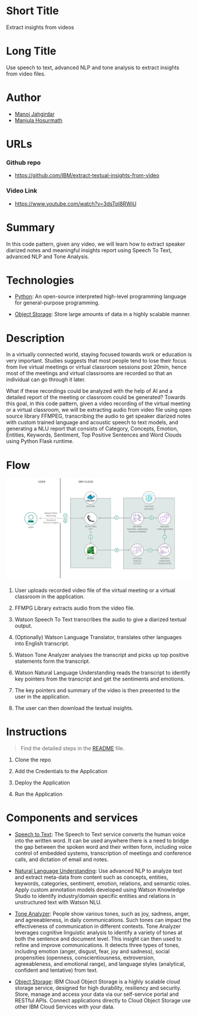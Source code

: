 # Short Title

Extract insights from videos

# Long Title

Use speech to text, advanced NLP and tone analysis to extract insights from video files.

# Author
* [Manoj Jahgirdar](https://www.linkedin.com/in/manoj-jahgirdar-6b5b33142/)
* [Manjula Hosurmath](https://www.linkedin.com/in/manjula-g-hosurmath-0b47031)

# URLs

### Github repo

* https://github.com/IBM/extract-textual-insights-from-video


### Video Link
* https://www.youtube.com/watch?v=3dsTpI8RWiU

# Summary

In this code pattern, given any video, we will learn how to extract speaker diarized notes and meaningful insights report using Speech To Text, advanced NLP and Tone Analysis.

# Technologies

* [Python](https://developer.ibm.com/technologies/python): An open-source interpreted high-level programming language for general-purpose programming.

* [Object Storage](https://developer.ibm.com/technologies/object-storage): Store large amounts of data in a highly scalable manner.

# Description

In a virtually connected world, staying focused towards work or education is very important. Studies suggests that most people tend to lose their focus from live virtual meetings or virtual classroom sessions post 20min, hence most of the meetings and virtual classrooms are recorded so that an individual can go through it later.

What if these recordings could be analyzed with the help of AI and a detailed report of the meeting or classroom could be generated? Towards this goal, in this code pattern, given a video recording of the virtual meeting or a virtual classroom, we will be extracting audio from video file using open source library FFMPEG, transcribing the audio to get speaker diarized notes with custom trained language and acoustic speech to text models, and generating a NLU report that consists of Category, Concepts, Emotion, Entities, Keywords, Sentiment, Top Positive Sentences and Word Clouds using Python Flask runtime.

# Flow

<!--add an image in this path-->
![architecture](doc/source/images/architecture.png)

1. User uploads recorded video file of the virtual meeting or a virtual classroom in the application.

2. FFMPG Library extracts audio from the video file.

3. Watson Speech To Text transcribes the audio to give a diarized textual output.

4. (Optionally) Watson Language Translator, translates other languages into English transcript.

5. Watson Tone Analyzer analyses the transcript and picks up top positive statements form the transcript.

6. Watson Natural Language Understanding reads the transcript to identify key pointers from the transcript and get the sentiments and emotions.

7. The key pointers and summary of the video is then presented to the user in the application.

8. The user can then download the textual insights.

# Instructions

> Find the detailed steps in the [README](https://github.com/IBM/extract-textual-insights-from-video/blob/master/README.md) file.


1. Clone the repo

2. Add the Credentials to the Application

3. Deploy the Application

4. Run the Application

# Components and services

* [Speech to Text](https://cloud.ibm.com/catalog/services/speech-to-text): The Speech to Text service converts the human voice into the written word. It can be used anywhere there is a need to bridge the gap between the spoken word and their written form, including voice control of embedded systems, transcription of meetings and conference calls, and dictation of email and notes.

* [Natural Language Understanding](https://cloud.ibm.com/catalog/services/natural-language-understanding): Use advanced NLP to analyze text and extract meta-data from content such as concepts, entities, keywords, categories, sentiment, emotion, relations, and semantic roles. Apply custom annotation models developed using Watson Knowledge Studio to identify industry/domain specific entities and relations in unstructured text with Watson NLU.

* [Tone Analyzer](https://cloud.ibm.com/catalog/services/tone-analyzer): People show various tones, such as joy, sadness, anger, and agreeableness, in daily communications. Such tones can impact the effectiveness of communication in different contexts. Tone Analyzer leverages cognitive linguistic analysis to identify a variety of tones at both the sentence and document level. This insight can then used to refine and improve communications. It detects three types of tones, including emotion (anger, disgust, fear, joy and sadness), social propensities (openness, conscientiousness, extroversion, agreeableness, and emotional range), and language styles (analytical, confident and tentative) from text.

* [Object Storage](https://cloud.ibm.com/catalog/services/cloud-object-storage): IBM Cloud Object Storage is a highly scalable cloud storage service, designed for high durability, resiliency and security. Store, manage and access your data via our self-service portal and RESTful APIs. Connect applications directly to Cloud Object Storage use other IBM Cloud Services with your data.
